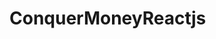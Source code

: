 # ConquerMoneyReactjs
<!--Rakshith Murukannappa-->
<!--Mike Spadaro/test!!-->
<!--Valentina Alzate-->
<!--Edwin Gomez-->
